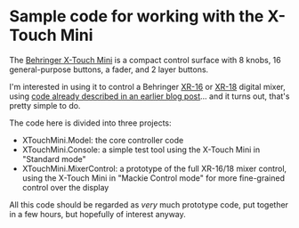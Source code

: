 # Sample code for working with the X-Touch Mini

The [Behringer X-Touch
Mini](https://www.behringer.com/product.html?modelCode=P0B3M) is a
compact control surface with 8 knobs, 16 general-purpose buttons, a
fader, and 2 layer buttons.

I'm interested in using it to control a Behringer
[XR-16](https://www.behringer.com/product.html?modelCode=P0BI7) or
[XR-18](https://www.behringer.com/product.html?modelCode=P0BI8)
digital mixer, using [code already described in an earlier blog
post](https://codeblog.jonskeet.uk/2021/01/27/osc-mixer-control-in-c/)... and it turns out, that's pretty simple to do.

The code here is divided into three projects:

- XTouchMini.Model: the core controller code
- XTouchMini.Console: a simple test tool using the X-Touch Mini in
  "Standard mode"
- XTouchMini.MixerControl: a prototype of the full XR-16/18 mixer
  control, using the X-Touch Mini in "Mackie Control mode" for
  more fine-grained control over the display

All this code should be regarded as *very* much prototype code,
put together in a few hours, but hopefully of interest anyway.
